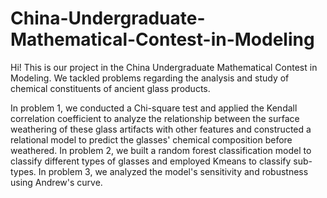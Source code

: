 # China-Undergraduate-Mathematical-Contest-in-Modeling

Hi! This is our project in the China Undergraduate Mathematical Contest in Modeling. We tackled problems regarding the analysis and study of chemical constituents of ancient glass products.

In problem 1, we conducted a Chi-square test and applied the Kendall correlation coefficient to analyze the relationship between the surface weathering of these glass artifacts with other features and constructed a relational model to predict the glasses' chemical composition before weathered.
In problem 2, we built a random forest classification model to classify different types of glasses and employed Kmeans to classify sub-types.
In problem 3, we analyzed the model's sensitivity and robustness using Andrew's curve.
